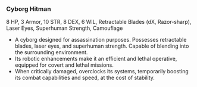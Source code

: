 ### Cyborg Hitman
8 HP, 3 Armor, 10 STR, 8 DEX, 6 WIL, Retractable Blades (dX, Razor-sharp), Laser Eyes, Superhuman Strength, Camouflage

- A cyborg designed for assassination purposes. Possesses retractable blades, laser eyes, and superhuman strength. Capable of blending into the surrounding environment.
- Its robotic enhancements make it an efficient and lethal operative, equipped for covert and lethal missions.
- When critically damaged, overclocks its systems, temporarily boosting its combat capabilities and speed, at the cost of stability.

